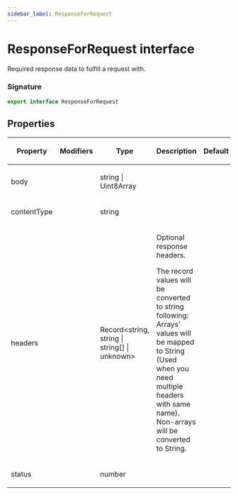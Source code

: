 ```yaml
---
sidebar_label: ResponseForRequest
---
```


# ResponseForRequest interface

Required response data to fulfill a request with.

### Signature

```typescript
export interface ResponseForRequest
```

## Properties

<table><thead><tr><th>

Property

</th><th>

Modifiers

</th><th>

Type

</th><th>

Description

</th><th>

Default

</th></tr></thead>
<tbody><tr><td>

<span id="body">body</span>

</td><td>

</td><td>

string \| Uint8Array

</td><td>

</td><td>

</td></tr>
<tr><td>

<span id="contenttype">contentType</span>

</td><td>

</td><td>

string

</td><td>

</td><td>

</td></tr>
<tr><td>

<span id="headers">headers</span>

</td><td>

</td><td>

Record&lt;string, string \| string\[\] \| unknown&gt;

</td><td>

Optional response headers.

The record values will be converted to string following: Arrays' values will be mapped to String (Used when you need multiple headers with same name). Non-arrays will be converted to String.

</td><td>

</td></tr>
<tr><td>

<span id="status">status</span>

</td><td>

</td><td>

number

</td><td>

</td><td>

</td></tr>
</tbody></table>
